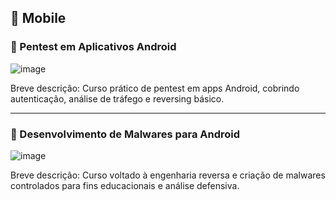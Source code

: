 ## 📱 Mobile

### 🧩 Pentest em Aplicativos Android

![image]( https://github.com/user-attachments/assets/268ad465-00a4-4eaf-ba49-ffacfa5f5dd5)

Breve descrição: Curso prático de pentest em apps Android, cobrindo autenticação, análise de tráfego e reversing básico.

---

### 🧠 Desenvolvimento de Malwares para Android

![image](https://github.com/user-attachments/assets/40af22c8-2b91-414f-9b06-349d828b6a67)

Breve descrição: Curso voltado à engenharia reversa e criação de malwares controlados para fins educacionais e análise defensiva.
